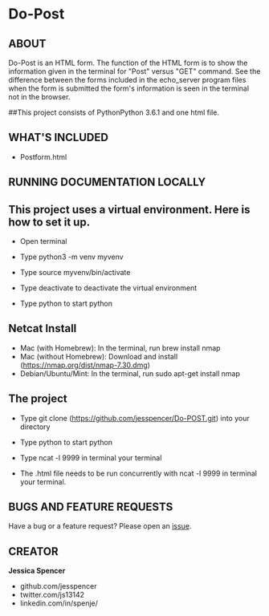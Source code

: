 # Do-Post

## ABOUT

Do-Post is an HTML form. The function of the HTML form is to show the information given in the terminal for "Post" versus "GET" command. See the difference between the forms included in the echo_server program files when the form is submitted the form's information is seen in the terminal not in the browser.

##This project consists of
PythonPython 3.6.1 and one html file.

## WHAT'S INCLUDED

- Postform.html

## RUNNING DOCUMENTATION LOCALLY

## This project uses a virtual environment. Here is how to set it up.
- Open terminal

- Type python3 -m venv myvenv

- Type source myvenv/bin/activate

- Type deactivate to deactivate the virtual environment

- Type python to start python

## Netcat Install

- Mac (with Homebrew): In the terminal, run brew install nmap
- Mac (without Homebrew): Download and install (https://nmap.org/dist/nmap-7.30.dmg)
- Debian/Ubuntu/Mint: In the terminal, run sudo apt-get install nmap

## The project
- Type git clone (https://github.com/jesspencer/Do-POST.git) into your directory

- Type python to start python

- Type ncat -l 9999 in terminal your terminal

- The .html file needs to be run concurrently with ncat -l 9999 in terminal your terminal.

## BUGS AND FEATURE REQUESTS
Have a bug or a feature request? Please open an [issue](https://github.com/jesspencer/good-grub/issues/new).

## CREATOR
**Jessica Spencer**
- github.com/jesspencer
- twitter.com/js13142
- linkedin.com/in/spenje/
